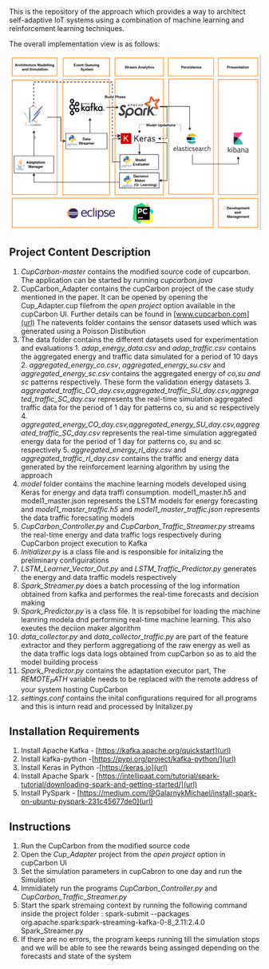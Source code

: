 This is the repository of the approach which provides a way to architect self-adaptive IoT systems using a combination of machine learning and reinforcement learning techniques.

The overall implementation view is as follows:

![Data Pipeline View of the Architecture](implementation_stack.png)

## Project Content Description
1.  *CupCarbon-master* contains the modified source code of cupcarbon. The application can be started by running *cupcarbon.java*
2.  CupCarbon_Adapter contains the cupCarbon project of the case study mentioned in the paper. It can be opened by opening the Cup_Adapter.cup filefrom the 
    *open project* option available in the cupCarbon UI. Further details can be found in [www.cupcarbon.com](url)
    The natevents folder contains the sensor datasets used which was generated using a Poisson Distibution
3.  The data folder contains the different datasets used for experimentation and evaluations
        1.  *adap_energy_data.csv* and *adap_traffic.csv* contains the aggregated energy and traffic data simulated for a period of 10 days
        2.  *aggregated_energy_co.csv*, *aggregated_energy_su.csv* and *aggregated_energy_sc.csv* contains the aggregated energy of *co,su and sc* patterns respectively. These form the validation energy datasets
        3.  *aggregated_traffic_CO_day.csv,aggregated_traffic_SU_day.csv,aggregated_traffic_SC_day.csv* represents the real-time simulation aggregated traffic data for the period of 1 day for patterns co, su and sc respectively
        4.  *aggregated_energy_CO_day.csv,aggregated_energy_SU_day.csv,aggregated_traffic_SC_day.csv* represents the real-time simulation aggregated energy data for the period of 1 day for patterns co, su and sc respectively
        5.  *aggregated_energy_rl_day.csv* and *aggregated_traffic_rl_day.csv* contains the traffic and energy data generated by the reinforcement learning algorithm by using the approach
4.  *model* folder contains the machine learning models developed using Keras for energy and data traffi consumption. model1_master.h5 and model1_master.json represents
        the LSTM models for energy forecasting and *model1_master_traffic.h5* and *model1_master_traffic.json* represents the data traffic forecsating models
5.  *CupCarbon_Controller.py* and *CupCarbon_Traffic_Streamer.py* streams the real-time energy and data traffic logs respectively during CupCarbon project execution to Kafka
6.  *Initializer.py* is a class file and is responsible for initalizing the preliminary configuirations
7.  *LSTM_Learner_Vector_Out.py* and *LSTM_Traffic_Predictor.py* generates the energy and data traffic models respectively
8.  *Spark_Streamer.py* does a batch processing of the log information obtained from kafka and performes the real-time forecasts and decision making
9.  *Spark_Predictor.py* is a class file. It is repsobibel for loading the machine leanring modela dnd performing real-time machine learning. This also exeutes the deciion maker algorithm
10. *data_collector.py* and *data_collector_traffic.py* are part of the feature extractor and they perform aggregationg of the raw energy as well as the data traffic logs
       data logs obtained from cupCarbon so as to aid the model building process
11. *Spark_Predictor.py* contains the adaptation executor part, The $REMOTE_PATH$ variable needs to be replaced with the remote address of your system hosting CupCarbon
12. *settings.conf* contains the inital configurations required for all programs and this is inturn read and processed by Initalizer.py

## Installation Requirements
1. Install Apache Kafka  - [https://kafka.apache.org/quickstart](url)
2. Install kafka-python -[https://pypi.org/project/kafka-python/](url)
3. Install Keras in Python -[https://keras.io](url)
4. Install Apache Spark - [https://intellipaat.com/tutorial/spark-tutorial/downloading-spark-and-getting-started/](url)
5. Install PySpark - [https://medium.com/@GalarnykMichael/install-spark-on-ubuntu-pyspark-231c45677de0](url)

## Instructions
1. Run the CupCarbon from the modified source code
2. Open the *Cup_Adapter* project from the *open project* option in cupCarbon UI
3. Set the simulation parameters in cupCabron to one day and run the Simulation
4. Immidiately run the programs *CupCarbon_Controller.py* and *CupCarbon_Traffic_Streamer.py*
5. Start the spark stremaing context by running the following command inside the project folder : spark-submit --packages org.apache.spark:spark-streaming-kafka-0-8_2.11:2.4.0 Spark_Streamer.py
6. If there are no errors, the program keeps running till the simulation stops and we will be able to see the rewards being assinged depending on the forecasts and state of the system
